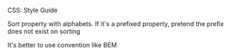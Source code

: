 CSS: Style Guide

Sort property with alphabets. If it's a prefixed property, pretend the prefix does not exist on sorting

It's better to use convention like BEM
